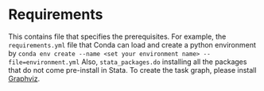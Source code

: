 # Requirements

This contains file that specifies the prerequisites.
For example, the `requirements.yml` file that Conda can load
    and create a python environment by
    `conda env create --name <set your environment name> --file=environment.yml`
Also, `stata_packages.do` installing all the packages
    that do not come pre-install in Stata.
To create the task graph,
    please install [Graphviz](https://www.graphviz.org/download/).
